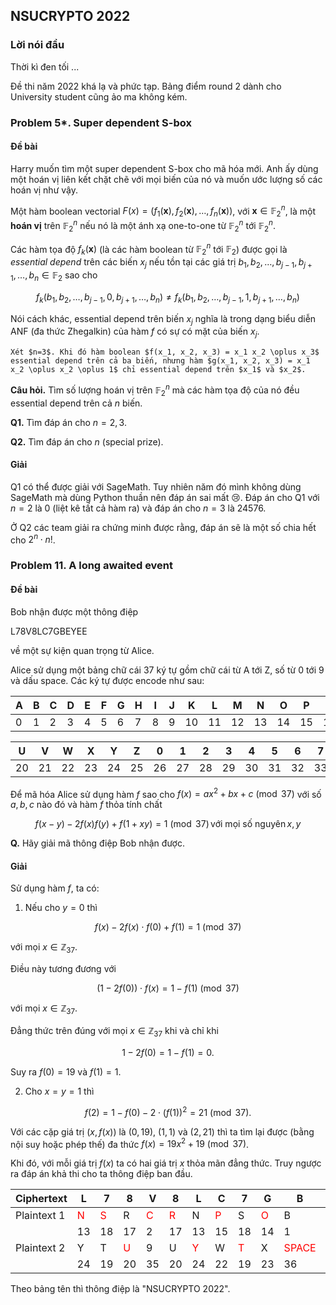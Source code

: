 ## NSUCRYPTO 2022

### Lời nói đầu

Thời kì đen tối ...

Đề thi năm 2022 khá lạ và phức tạp. Bảng điểm round 2 dành cho University student cũng ảo ma không kém.

### Problem 5*. Super dependent S-box

#### Đề bài

Harry muốn tìm một super dependent S-box cho mã hóa mới. Anh ấy dùng một hoán vị liên kết chặt chẽ với mọi biến của nó và muốn ước lượng số các hoán vị như vậy.

Một hàm boolean vectorial $F(x) = (f_1(\bm{x}), f_2(\bm{x}), \ldots, f_n(\bm{x}))$, với $\bm{x} \in \mathbb{F}_2^n$, là một **hoán vị** trên $\mathbb{F}_2^n$ nếu nó là một ánh xạ one-to-one từ $\mathbb{F}_2^n$ tới $\mathbb{F}_2^n$.

Các hàm tọa độ $f_k(\bm{x})$ (là các hàm boolean từ $\mathbb{F}_2^n$ tới $\mathbb{F}_2$) được gọi là *essential depend* trên các biến $x_j$ nếu tồn tại các giá trị $b_1, b_2, \ldots, b_{j-1}, b_{j+1}, \ldots, b_n \in \mathbb{F}_2$ sao cho

$$\begin{equation*}
    f_k(b_1, b_2, \ldots, b_{j-1}, 0, b_{j+1},  \ldots, b_n) \neq f_k(b_1, b_2, \ldots, b_{j-1}, 1, b_{j+1}, \ldots, b_n)
\end{equation*}$$

Nói cách khác, essential depend trên biến $x_j$ nghĩa là trong dạng biểu diễn ANF (đa thức Zhegalkin) của hàm $f$ có sự có mặt của biến $x_j$.

````{prf:example}
Xét $n=3$. Khi đó hàm boolean $f(x_1, x_2, x_3) = x_1 x_2 \oplus x_3$ essential depend trên cả ba biến, nhưng hàm $g(x_1, x_2, x_3) = x_1 x_2 \oplus x_2 \oplus 1$ chỉ essential depend trên $x_1$ và $x_2$.
````

**Câu hỏi.** Tìm số lượng hoán vị trên $\mathbb{F}_2^n$ mà các hàm tọa độ của nó đều essential depend trên cả $n$ biến.

**Q1.** Tìm đáp án cho $n=2, 3$.

**Q2.** Tìm đáp án cho $n$ (special prize).

#### Giải

Q1 có thể được giải với SageMath. Tuy nhiên năm đó mình không dùng SageMath mà dùng Python thuần nên đáp án sai mất 😢. Đáp án cho Q1 với $n=2$ là 0 (liệt kê tất cả hàm ra) và đáp án cho $n=3$ là 24576.

Ở Q2 các team giải ra chứng minh được rằng, đáp án sẽ là một số chia hết cho $2^n \cdot n!$.

### Problem 11. A long awaited event

#### Đề bài

Bob nhận được một thông điệp

L78V8LC7GBEYEE

về một sự kiện quan trọng từ Alice.

Alice sử dụng một bảng chữ cái 37 ký tự gồm chữ cái từ A tới Z, số từ 0 tới 9 và dấu space. Các ký tự được encode như sau:

| A | B | C | D | E | F | G | H | I | J | K | L | M | N | O | P | Q | R | S | T |
| - | - | - | - | - | - | - | - | - | - | - | - | - | - | - | - | - | - | - | - |
0 | 1 | 2 | 3 | 4 | 5 | 6 | 7 | 8 | 9 | 10 | 11 | 12 | 13 | 14 | 15 | 16 | 17 | 18 | 19 |

| U | V | W | X | Y | Z | 0 | 1 | 2 | 3 | 4 | 5 | 6 | 7 | 8 | 9 | SPACE |
| - | - | - | - | - | - | - | - | - | - | - | - | - | - | - | - | ----- |
| 20 | 21 | 22 | 23 | 24 | 25 | 26 | 27 | 28 | 29 | 30 | 31 | 32 | 33 | 34 | 35 | 36 |

Để mã hóa Alice sử dụng hàm $f$ sao cho $f(x) = a x^2 + b x + c \pmod{37}$ với số $a, b, c$ nào đó và hàm $f$ thỏa tính chất

$$\begin{equation*}
    f(x-y) - 2 f(x) f(y) + f(1 + xy) = 1 \pmod{37} \, \text{với mọi số nguyên} \, x, y
\end{equation*}$$

**Q.** Hãy giải mã thông điệp Bob nhận được.

#### Giải

Sử dụng hàm $f$, ta có:

1. Nếu cho $y=0$ thì 

$$f(x) - 2 f(x) \cdot f(0) + f(1) = 1 \pmod{37}$$

với mọi $x \in \mathbb{Z}_{37}$.

Điều này tương đương với

$$(1 - 2 f(0)) \cdot f(x) = 1 - f(1) \pmod{37}$$

với mọi $x \in \mathbb{Z}_{37}$.

Đẳng thức trên đúng với mọi $x \in \mathbb{Z}_{37}$ khi và chỉ khi

$$1 - 2 f(0) = 1 - f(1) = 0.$$

Suy ra $f(0) = 19$ và $f(1) = 1$.

2. Cho $x=y=1$ thì

$$f(2) = 1 - f(0) - 2 \cdot (f(1))^2 = 21 \pmod{37}.$$

Với các cặp giá trị $(x, f(x))$ là $(0, 19)$, $(1, 1)$ và $(2, 21)$ thì ta tìm lại được (bằng nội suy hoặc phép thế) đa thức $f(x) = 19 x^2 + 19 \pmod{37}$.

Khi đó, với mỗi giá trị $f(x)$ ta có hai giá trị $x$ thỏa mãn đẳng thức. Truy ngược ra đáp án khả thi cho ta thông điệp ban đầu.

| Ciphertext | L | 7 | 8 | V | 8 | L | C | 7 | G | B | E | Y | E | E |
| - | - | - | - | - | - | - | - | - | - | - | - | - | - | - |
| Plaintext 1 | <span style="color:red">N</span> | <span style="color:red">S</span> | R | <span style="color:red">C</span> | <span style="color:red">R</span> | N | <span style="color:red">P</span> | S | <span style="color:red">O</span> | B | J | L | J | J |
| | 13 | 18 | 17 | 2 | 17 | 13 | 15 | 18 | 14 | 1 | 9 | 11 | 9 | 9 |
| Plaintext 2 | Y | T | <span style="color:red">U</span> | 9 | U | <span style="color:red">Y</span> | W | <span style="color:red">T</span> | X | <span style="color:red">SPACE</span> | <span style="color:red">2</span> | <span style="color:red">0</span> | <span style="color:red">2</span> | <span style="color:red">2</span> |
| | 24 | 19 | 20 | 35 | 20 | 24 | 22 | 19 | 23 | 36 | 28 | 26 | 28 | 28 |

Theo bảng tên thì thông điệp là "NSUCRYPTO 2022".
